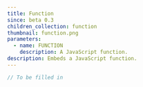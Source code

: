 ```yaml
---
title: Function
since: beta 0.3
children_collection: function
thumbnail: function.png
parameters:
  - name: FUNCTION
    description: A JavaScript function.
description: Embeds a JavaScript function.
---
```


```javascript
// To be filled in
```



